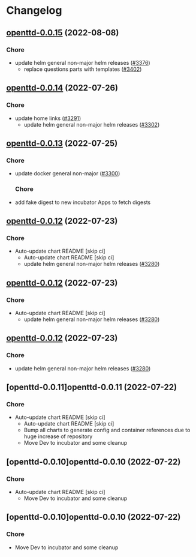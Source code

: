 # Changelog



## [openttd-0.0.15](https://github.com/truecharts/charts/compare/openttd-0.0.14...openttd-0.0.15) (2022-08-08)

### Chore

- update helm general non-major helm releases ([#3376](https://github.com/truecharts/charts/issues/3376))
  - replace questions parts with templates ([#3402](https://github.com/truecharts/charts/issues/3402))




## [openttd-0.0.14](https://github.com/truecharts/apps/compare/openttd-0.0.13...openttd-0.0.14) (2022-07-26)

### Chore

- update home links ([#3291](https://github.com/truecharts/apps/issues/3291))
  - update helm general non-major helm releases ([#3302](https://github.com/truecharts/apps/issues/3302))




## [openttd-0.0.13](https://github.com/truecharts/apps/compare/openttd-0.0.12...openttd-0.0.13) (2022-07-25)

### Chore

- update docker general non-major ([#3300](https://github.com/truecharts/apps/issues/3300))

  ### Chore

- add fake digest to new incubator Apps to fetch digests




## [openttd-0.0.12](https://github.com/truecharts/apps/compare/openttd-0.0.11...openttd-0.0.12) (2022-07-23)

### Chore

- Auto-update chart README [skip ci]
  - Auto-update chart README [skip ci]
  - update helm general non-major helm releases ([#3280](https://github.com/truecharts/apps/issues/3280))




## [openttd-0.0.12](https://github.com/truecharts/apps/compare/openttd-0.0.11...openttd-0.0.12) (2022-07-23)

### Chore

- Auto-update chart README [skip ci]
  - update helm general non-major helm releases ([#3280](https://github.com/truecharts/apps/issues/3280))




## [openttd-0.0.12](https://github.com/truecharts/apps/compare/openttd-0.0.11...openttd-0.0.12) (2022-07-23)

### Chore

- update helm general non-major helm releases ([#3280](https://github.com/truecharts/apps/issues/3280))




## [openttd-0.0.11]openttd-0.0.11 (2022-07-22)

### Chore

- Auto-update chart README [skip ci]
  - Auto-update chart README [skip ci]
  - Bump all charts to generate config and container references due to huge increase of repository
  - Move Dev to incubator and some cleanup




## [openttd-0.0.10]openttd-0.0.10 (2022-07-22)

### Chore

- Auto-update chart README [skip ci]
  - Move Dev to incubator and some cleanup




## [openttd-0.0.10]openttd-0.0.10 (2022-07-22)

### Chore

- Move Dev to incubator and some cleanup
